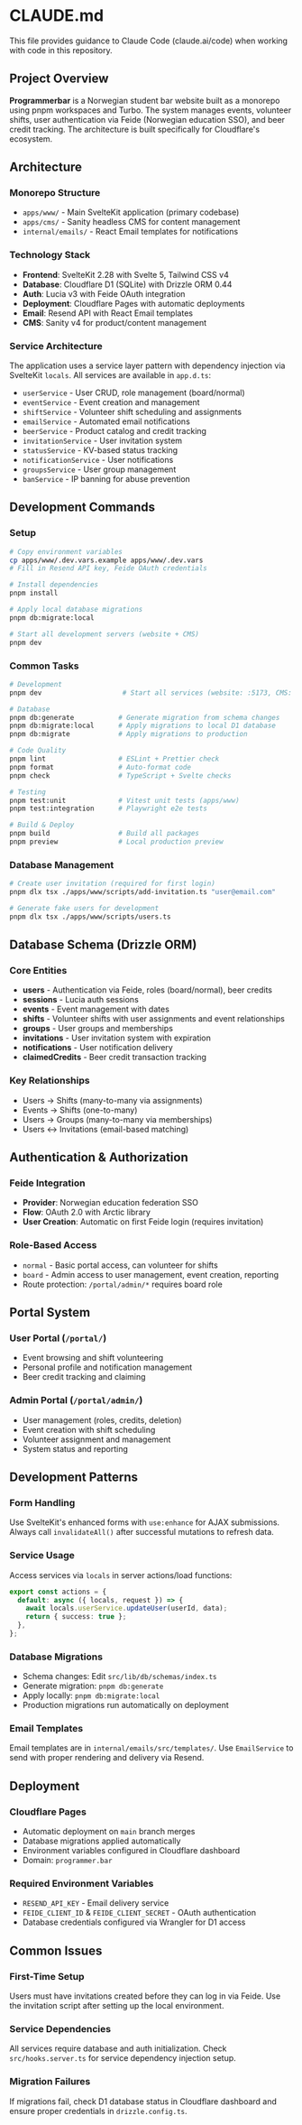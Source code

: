 # CLAUDE.md

This file provides guidance to Claude Code (claude.ai/code) when working with code in this repository.

## Project Overview

**Programmerbar** is a Norwegian student bar website built as a monorepo using pnpm workspaces and Turbo. The system manages events, volunteer shifts, user authentication via Feide (Norwegian education SSO), and beer credit tracking. The architecture is built specifically for Cloudflare's ecosystem.

## Architecture

### Monorepo Structure

- `apps/www/` - Main SvelteKit application (primary codebase)
- `apps/cms/` - Sanity headless CMS for content management
- `internal/emails/` - React Email templates for notifications

### Technology Stack

- **Frontend**: SvelteKit 2.28 with Svelte 5, Tailwind CSS v4
- **Database**: Cloudflare D1 (SQLite) with Drizzle ORM 0.44
- **Auth**: Lucia v3 with Feide OAuth integration
- **Deployment**: Cloudflare Pages with automatic deployments
- **Email**: Resend API with React Email templates
- **CMS**: Sanity v4 for product/content management

### Service Architecture

The application uses a service layer pattern with dependency injection via SvelteKit `locals`. All services are available in `app.d.ts`:

- `userService` - User CRUD, role management (board/normal)
- `eventService` - Event creation and management
- `shiftService` - Volunteer shift scheduling and assignments
- `emailService` - Automated email notifications
- `beerService` - Product catalog and credit tracking
- `invitationService` - User invitation system
- `statusService` - KV-based status tracking
- `notificationService` - User notifications
- `groupsService` - User group management
- `banService` - IP banning for abuse prevention

## Development Commands

### Setup

```bash
# Copy environment variables
cp apps/www/.dev.vars.example apps/www/.dev.vars
# Fill in Resend API key, Feide OAuth credentials

# Install dependencies
pnpm install

# Apply local database migrations
pnpm db:migrate:local

# Start all development servers (website + CMS)
pnpm dev
```

### Common Tasks

```bash
# Development
pnpm dev                    # Start all services (website: :5173, CMS: :3333)

# Database
pnpm db:generate           # Generate migration from schema changes
pnpm db:migrate:local      # Apply migrations to local D1 database
pnpm db:migrate            # Apply migrations to production

# Code Quality
pnpm lint                  # ESLint + Prettier check
pnpm format                # Auto-format code
pnpm check                 # TypeScript + Svelte checks

# Testing
pnpm test:unit             # Vitest unit tests (apps/www)
pnpm test:integration      # Playwright e2e tests

# Build & Deploy
pnpm build                 # Build all packages
pnpm preview               # Local production preview
```

### Database Management

```bash
# Create user invitation (required for first login)
pnpm dlx tsx ./apps/www/scripts/add-invitation.ts "user@email.com"

# Generate fake users for development
pnpm dlx tsx ./apps/www/scripts/users.ts
```

## Database Schema (Drizzle ORM)

### Core Entities

- **users** - Authentication via Feide, roles (board/normal), beer credits
- **sessions** - Lucia auth sessions
- **events** - Event management with dates
- **shifts** - Volunteer shifts with user assignments and event relationships
- **groups** - User groups and memberships
- **invitations** - User invitation system with expiration
- **notifications** - User notification delivery
- **claimedCredits** - Beer credit transaction tracking

### Key Relationships

- Users → Shifts (many-to-many via assignments)
- Events → Shifts (one-to-many)
- Users → Groups (many-to-many via memberships)
- Users ↔ Invitations (email-based matching)

## Authentication & Authorization

### Feide Integration

- **Provider**: Norwegian education federation SSO
- **Flow**: OAuth 2.0 with Arctic library
- **User Creation**: Automatic on first Feide login (requires invitation)

### Role-Based Access

- `normal` - Basic portal access, can volunteer for shifts
- `board` - Admin access to user management, event creation, reporting
- Route protection: `/portal/admin/*` requires board role

## Portal System

### User Portal (`/portal/`)

- Event browsing and shift volunteering
- Personal profile and notification management
- Beer credit tracking and claiming

### Admin Portal (`/portal/admin/`)

- User management (roles, credits, deletion)
- Event creation with shift scheduling
- Volunteer assignment and management
- System status and reporting

## Development Patterns

### Form Handling

Use SvelteKit's enhanced forms with `use:enhance` for AJAX submissions. Always call `invalidateAll()` after successful mutations to refresh data.

### Service Usage

Access services via `locals` in server actions/load functions:

```typescript
export const actions = {
  default: async ({ locals, request }) => {
    await locals.userService.updateUser(userId, data);
    return { success: true };
  },
};
```

### Database Migrations

- Schema changes: Edit `src/lib/db/schemas/index.ts`
- Generate migration: `pnpm db:generate`
- Apply locally: `pnpm db:migrate:local`
- Production migrations run automatically on deployment

### Email Templates

Email templates are in `internal/emails/src/templates/`. Use `EmailService` to send with proper rendering and delivery via Resend.

## Deployment

### Cloudflare Pages

- Automatic deployment on `main` branch merges
- Database migrations applied automatically
- Environment variables configured in Cloudflare dashboard
- Domain: `programmer.bar`

### Required Environment Variables

- `RESEND_API_KEY` - Email delivery service
- `FEIDE_CLIENT_ID` & `FEIDE_CLIENT_SECRET` - OAuth authentication
- Database credentials configured via Wrangler for D1 access

## Common Issues

### First-Time Setup

Users must have invitations created before they can log in via Feide. Use the invitation script after setting up the local environment.

### Service Dependencies

All services require database and auth initialization. Check `src/hooks.server.ts` for service dependency injection setup.

### Migration Failures

If migrations fail, check D1 database status in Cloudflare dashboard and ensure proper credentials in `drizzle.config.ts`.
